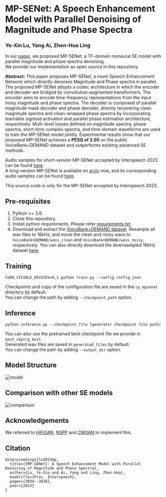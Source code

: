 # MP-SENet: A Speech Enhancement Model with Parallel Denoising of Magnitude and Phase Spectra
### Ye-Xin Lu, Yang Ai, Zhen-Hua Ling
In our [paper](https://arxiv.org/abs/2305.13686), we proposed MP-SENet: a TF-domain monaural SE model with parallel magnitude and phase spectra denoising.<br>
We provide our implementation as open source in this repository.

**Abstract:** 
This paper proposes MP-SENet, a novel Speech Enhancement Network which directly denoises Magnitude and Phase spectra in parallel. The proposed MP-SENet adopts a codec architecture in which the encoder and decoder are bridged by convolution-augmented transformers. The encoder aims to encode time-frequency representations from the input noisy magnitude and phase spectra. The decoder is composed of parallel magnitude mask decoder and phase decoder, directly recovering clean magnitude spectra and clean-wrapped phase spectra by incorporating learnable sigmoid activation and parallel phase estimation architecture, respectively. Multi-level losses defined on magnitude spectra, phase spectra, short-time complex spectra, and time-domain waveforms are used to train the MP-SENet model jointly. Experimental results show that our proposed MP-SENet achieves a **PESQ of 3.50** on the public VoiceBank+DEMAND dataset and outperforms existing advanced SE methods.

Audio samples for short-version MP-SENet accepted by Interspeech 2023 can be found [here](http://yxlu-0102.github.io/mpsenet-demo).<br>
A long-version MP-SENet is available on [arxiv](https://arxiv.org/abs/2308.08926) now, and its corresponding audio samples can be found [here](http://yxlu-0102.github.io/MP-SENet).

This source code is only for the MP-SENet accepted by Interspeech 2023.

## Pre-requisites
1. Python >= 3.6.
2. Clone this repository.
3. Install python requirements. Please refer [requirements.txt](https://github.com/yxlu-0102/MP-SENet/blob/main/requirements.txt).
4. Download and extract the [VoiceBank+DEMAND dataset](https://datashare.ed.ac.uk/handle/10283/1942). Resample all wav files to 16kHz, and move the clean and noisy wavs to `VoiceBank+DEMAND/wavs_clean` and `VoiceBank+DEMAND/wavs_noisy`, respectively. You can also directly download the downsampled 16kHz dataset [here](https://drive.google.com/drive/folders/19I_thf6F396y5gZxLTxYIojZXC0Ywm8l).

## Training
```
CUDA_VISIBLE_DEVICES=0,1 python train.py --config config.json
```
Checkpoints and copy of the configuration file are saved in the `cp_mpsenet` directory by default.<br>
You can change the path by adding `--checkpoint_path` option.

## Inference
```
python inference.py --checkpoint_file [generator checkpoint file path]
```
You can also use the pretrained best checkpoint file we provide in `best_ckpt/g_best`.<br>
Generated wav files are saved in `generated_files` by default.<br>
You can change the path by adding `--output_dir` option.

## Model Structure
![model](Figures/model_short_version.png)

## Comparison with other SE models
![comparison](Figures/table_short_version.png)

## Acknowledgements
We referred to [HiFiGAN](https://github.com/jik876/hifi-gan), [NSPP](https://github.com/YangAi520/NSPP) 
and [CMGAN](https://github.com/ruizhecao96/CMGAN) to implement this.

## Citation
```
@inproceedings{lu2023mp,
  title={{MP-SENet}: A Speech Enhancement Model with Parallel Denoising of Magnitude and Phase Spectra},
  author={Lu, Ye-Xin and Ai, Yang and Ling, Zhen-Hua},
  booktitle={Proc. Interspeech},
  pages={3834--3838},
  year={2023}
}
```
